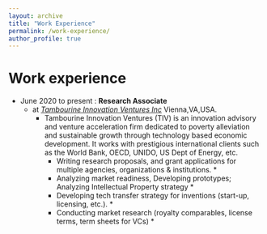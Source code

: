 ```yaml
---
layout: archive
title: "Work Experience"
permalink: /work-experience/
author_profile: true
---
```


Work experience
======
* June 2020 to present : **Research Associate** 
  * at *[Tambourine Innovation Ventures Inc](https://www.tivinc.com/)*               Vienna,VA,USA.
    * Tambourine Innovation Ventures (TIV) is an innovation advisory and venture acceleration firm dedicated to poverty alleviation and
sustainable growth through technology based economic development. It works with prestigious international clients such as the World
Bank, OECD, UNIDO, US Dept of Energy, etc. 
       * Writing research proposals, and grant applications for multiple agencies, organizations & institutions. *
       * Analyzing market readiness, Developing prototypes; Analyzing Intellectual Property strategy *
       * Developing tech transfer strategy for inventions (start-up, licensing, etc.). *
       * Conducting market research (royalty comparables, license terms, term sheets for VCs) *
